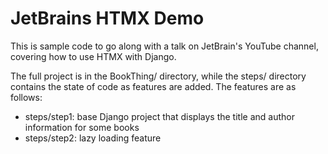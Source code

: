 # JetBrains HTMX Demo

This is sample code to go along with a talk on JetBrain's YouTube channel,
covering how to use HTMX with Django.

The full project is in the BookThing/ directory, while the steps/ directory
contains the state of code as features are added. The features are as follows:

* steps/step1: base Django project that displays the title and author
  information for some books
* steps/step2: lazy loading feature


